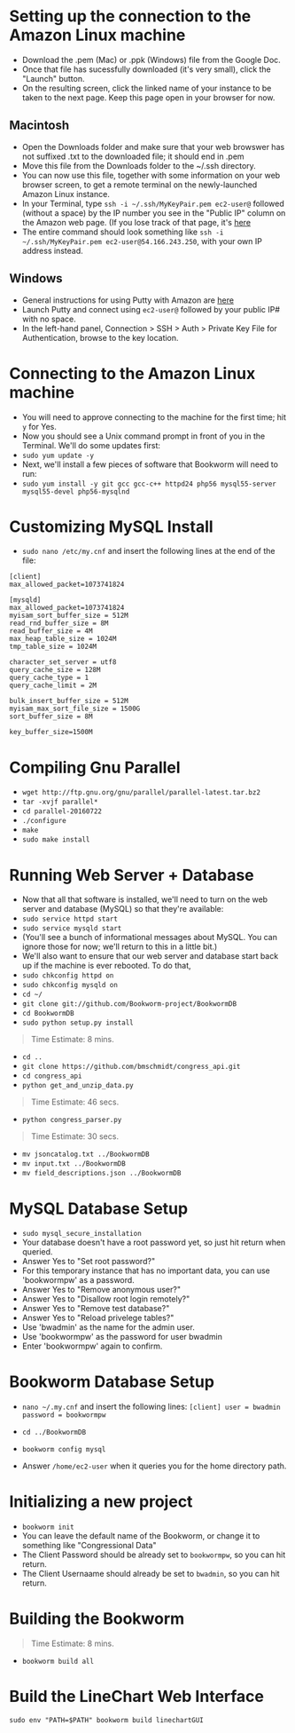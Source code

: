 # Setting up the connection to the Amazon Linux machine
* Download the .pem (Mac) or .ppk (Windows) file from the Google Doc.
* Once that file has sucessfully downloaded (it's very small), click the "Launch" button.
* On the resulting screen, click the linked name of your instance to be taken to the next page. Keep this page open in your browser for now.

## Macintosh
* Open the Downloads folder and make sure that your web browswer has not suffixed .txt to the downloaded file; it should end in .pem
* Move this file from the Downloads folder to the ~/.ssh directory. 
* You can now use this file, together with some information on your web browser screen, to get a remote terminal on the newly-launched Amazon Linux instance.
*  In your Terminal, type `ssh -i ~/.ssh/MyKeyPair.pem ec2-user@` followed (without a space) by the IP number you see in the "Public IP" column on the Amazon web page. (If you lose track of that page, it's [here](https://console.aws.amazon.com/ec2/v2/home?region=us-east-1#Instances)
* The entire command should look something like `ssh -i ~/.ssh/MyKeyPair.pem ec2-user@54.166.243.250`, with your own IP address instead.


## Windows
* General instructions for using Putty with Amazon are [here](http://docs.aws.amazon.com/AWSEC2/latest/UserGuide/putty.html)
* Launch Putty and connect using `ec2-user@` followed by your public IP# with no space.
* In the left-hand panel, Connection > SSH > Auth > Private Key File for Authentication, browse to the key location.

# Connecting to the Amazon Linux machine
* You will need to approve connecting to the machine for the first time; hit `y` for Yes.
* Now you should see a Unix command prompt in front of you in the Terminal. We'll do some updates first:
* `sudo yum update -y`
* Next, we'll install a few pieces of software that Bookworm will need to run:
* `sudo yum install -y git gcc gcc-c++ httpd24 php56 mysql55-server mysql55-devel php56-mysqlnd`

# Customizing MySQL Install

* `sudo nano /etc/my.cnf` and insert the following lines at the end of the file:

```
[client]
max_allowed_packet=1073741824

[mysqld]
max_allowed_packet=1073741824
myisam_sort_buffer_size = 512M
read_rnd_buffer_size = 8M
read_buffer_size = 4M
max_heap_table_size = 1024M
tmp_table_size = 1024M

character_set_server = utf8
query_cache_size = 128M
query_cache_type = 1
query_cache_limit = 2M

bulk_insert_buffer_size = 512M
myisam_max_sort_file_size = 1500G
sort_buffer_size = 8M

key_buffer_size=1500M
```

# Compiling Gnu Parallel
* `wget http://ftp.gnu.org/gnu/parallel/parallel-latest.tar.bz2`
* `tar -xvjf parallel*`
* `cd parallel-20160722`
* `./configure`
* `make`
* `sudo make install`

# Running Web Server + Database
* Now that all that software is installed, we'll need to turn on the web server and database (MySQL) so that they're available:
* `sudo service httpd start`
* `sudo service mysqld start`
* (You'll see a bunch of informational messages about MySQL. You can ignore those for now; we'll return to this in a little bit.)
* We'll also want to ensure that our web server and database start back up if the machine is ever rebooted. To do that,
* `sudo chkconfig httpd on`
* `sudo chkconfig mysqld on`
* `cd ~/`
* `git clone git://github.com/Bookworm-project/BookwormDB`
* `cd BookwormDB`
* `sudo python setup.py install`

> Time Estimate: 8 mins.

* `cd ..`
* `git clone https://github.com/bmschmidt/congress_api.git`
* `cd congress_api`
* `python get_and_unzip_data.py`

> Time Estimate: 46 secs.

* `python congress_parser.py`

> Time Estimate: 30 secs.

* `mv jsoncatalog.txt ../BookwormDB`
* `mv input.txt ../BookwormDB`
* `mv field_descriptions.json ../BookwormDB`


# MySQL Database Setup

* `sudo mysql_secure_installation`
* Your database doesn't have a root password yet, so just hit return when queried.
* Answer Yes to "Set root password?"
* For this temporary instance that has no important data, you can use 'bookwormpw' as a password.
* Answer Yes to "Remove anonymous user?"
* Answer Yes to "Disallow root login remotely?"
* Answer Yes to "Remove test database?"
* Answer Yes to "Reload privelege tables?"
* Use 'bwadmin' as the name for the admin user.
* Use 'bookwormpw' as the password for user bwadmin
* Enter 'bookwormpw' again to confirm.

# Bookworm Database Setup

* `nano ~/.my.cnf` and insert the following lines:
`[client]
user = bwadmin
password = bookwormpw`


* `cd ../BookwormDB`
* `bookworm config mysql`
* Answer `/home/ec2-user` when it queries you for the home directory path.

# Initializing a new project

* `bookworm init`
* You can leave the default name of the Bookworm, or change it to something like "Congressional Data"
* The Client Password should be already set to `bookwormpw`, so you can hit return.
* The Client Usernaame should already be set to `bwadmin`, so you can hit return.

# Building the Bookworm
> Time Estimate: 8 mins.

* `bookworm build all`

# Build the LineChart Web Interface
`sudo env "PATH=$PATH" bookworm build linechartGUI`

